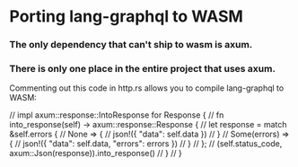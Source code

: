 # Porting lang-graphql to WASM

### The only dependency that can't ship to wasm is axum.

### There is only one place in the entire project that uses axum.

Commenting out this code in http.rs allows you to compile lang-graphql to WASM:

// impl axum::response::IntoResponse for Response {
//     fn into_response(self) -> axum::response::Response {
//         let response = match &self.errors {
//             None => {
//                 json!({ "data": self.data })
//             }
//             Some(errors) => {
//                 json!({ "data": self.data, "errors": errors })
//             }
//         };
//         (self.status_code, axum::Json(response)).into_response()
//     }
// }
